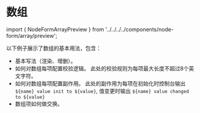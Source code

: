 # 数组

import { NodeFormArrayPreview } from '../../../../components/node-form/array/preview';

以下例子展示了数组的基本用法，包含：

* 基本写法（渲染、增删）。
* 如何对数组每项配置校验逻辑。 此处的校验规则为每项最大长度不超过8个英文字符。
* 如何对数组每项配置副作用。 此处的副作用为每项在初始化时控制台输出 `${name} value init to ${value}`, 值变更时输出 `${name} value changed to ${value}`
* 数组项如何做交换。

<NodeFormArrayPreview />
